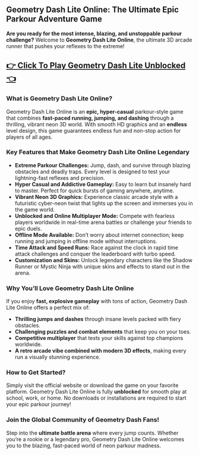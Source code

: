 ## Geometry Dash Lite Online: The Ultimate Epic Parkour Adventure Game

**Are you ready for the most intense, blazing, and unstoppable parkour challenge?** Welcome to **Geometry Dash Lite Online**, the ultimate 3D arcade runner that pushes your reflexes to the extreme!

## <a href="https://1kb.link/RXt7j6">👉 Click To Play Geometry Dash Lite Unblocked 👈</a>

### What is Geometry Dash Lite Online?

Geometry Dash Lite Online is an **epic, hyper-casual** parkour-style game that combines **fast-paced running, jumping, and dashing** through a thrilling, vibrant neon 3D world. With smooth HD graphics and an **endless** level design, this game guarantees endless fun and non-stop action for players of all ages.

### Key Features that Make Geometry Dash Lite Online Legendary

* **Extreme Parkour Challenges:** Jump, dash, and survive through blazing obstacles and deadly traps. Every level is designed to test your lightning-fast reflexes and precision.
* **Hyper Casual and Addictive Gameplay:** Easy to learn but insanely hard to master. Perfect for quick bursts of gaming anywhere, anytime.
* **Vibrant Neon 3D Graphics:** Experience classic arcade style with a futuristic cyber-neon twist that lights up the screen and immerses you in the game world.
* **Unblocked and Online Multiplayer Mode:** Compete with fearless players worldwide in real-time arena battles or challenge your friends to epic duels.
* **Offline Mode Available:** Don’t worry about internet connection; keep running and jumping in offline mode without interruptions.
* **Time Attack and Speed Runs:** Race against the clock in rapid time attack challenges and conquer the leaderboard with turbo speed.
* **Customization and Skins:** Unlock legendary characters like the Shadow Runner or Mystic Ninja with unique skins and effects to stand out in the arena.

### Why You’ll Love Geometry Dash Lite Online

If you enjoy **fast, explosive gameplay** with tons of action, Geometry Dash Lite Online offers a perfect mix of:

* **Thrilling jumps and dashes** through insane levels packed with fiery obstacles.
* **Challenging puzzles and combat elements** that keep you on your toes.
* **Competitive multiplayer** that tests your skills against top champions worldwide.
* **A retro arcade vibe combined with modern 3D effects**, making every run a visually stunning experience.

### How to Get Started?

Simply visit the official website or download the game on your favorite platform. Geometry Dash Lite Online is fully **unblocked** for smooth play at school, work, or home. No downloads or installations are required to start your epic parkour journey!

### Join the Global Community of Geometry Dash Fans!

Step into the **ultimate battle arena** where every jump counts. Whether you’re a rookie or a legendary pro, Geometry Dash Lite Online welcomes you to the blazing, fast-paced world of neon parkour madness.
